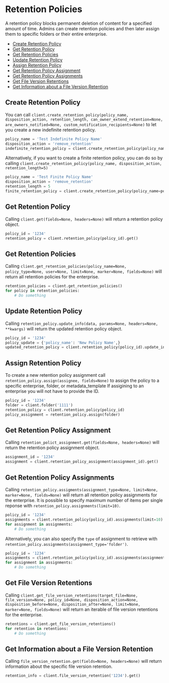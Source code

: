 Retention Policies
==================

A retention policy blocks permanent deletion of content for a specified amount of time. Admins can create retention policies and then later assign them to specific folders or their entire enterprise.

<!-- START doctoc generated TOC please keep comment here to allow auto update -->
<!-- DON'T EDIT THIS SECTION, INSTEAD RE-RUN doctoc TO UPDATE -->


- [Create Retention Policy](#create-retention-policy)
- [Get Retention Policy](#get-retention-policy)
- [Get Retention Policies](#get-retention-policies)
- [Update Retention Policy](#update-retention-policy)
- [Assign Retention Policy](#assign-retention-policy)
- [Get Retention Policy Assignment](#get-retention-policy-assignment)
- [Get Retention Policy Assignments](#get-retention-policy-assignments)
- [Get File Version Retentions](#get-file-version-retentions)
- [Get Information about a File Version Retention](#get-information-about-a-file-version-retention)

<!-- END doctoc generated TOC please keep comment here to allow auto update -->

Create Retention Policy
-----------------------

You can call `client.create_retention_policy(policy_name, disposition_action, retention_length, can_owner_extend_retention=None, are_owners_notified=None, custom_notification_recipients=None)` to let you create a new indefinite retention policy.

```python
policy_name = 'Test Indefinite Policy Name'
disposition_action = 'remove_retention'
indefinite_retention_policy = client.create_retention_policy(policy_name, disposition_action, float('inf'))
```

Alternatively, if you want to create a finite retention policy, you can do so by calling `client.create_retention_policy(policy_name, disposition_action, retention_length=5)`

```python
policy_name = 'Test Finite Policy Name'
disposition_action = 'remove_retention'
retention_length = 5
finite_retention_policy = client.create_retention_policy(policy_name=policy_name, disposition_action=disposition_action, retention_length=retention_length)
```

Get Retention Policy
--------------------

Calling `client.get(fields=None, headers=None)` will return a retention policy object.

```python
policy_id = '1234'
retention_policy = client.retention_policy(policy_id).get()
```

Get Retention Policies
----------------------

Calling `client.get_retention_policies(policy_name=None, policy_type=None, user=None, limit=None, marker=None, fields=None)` will return all retention policies for the enterprise.

```python
retention_policies = client.get_retention_policies()
for policy in retention_policies:
    # Do something
```

Update Retention Policy
-----------------------

Calling `retention_policy.update_info(data, params=None, headers=None, **kwargs)` will return the updated retention policy object.

```python
policy_id = '1234'
policy_update = {'policy_name': 'New Policy Name',}
updated_retention_policy = client.retention_policy(policy_id).update_info(policy_update)
```

Assign Retention Policy
-----------------------

To create a new retention policy assignment call `retention_policy.assign(assignee, fields=None)` to assign the policy to a specific enterprise, 
folder, or metadata_template If assigining to an enterprise you will not have to provide the ID.

```python
policy_id = '1234'
folder = client.folder('1111')
retention_policy = client.retention_policy(policy_id)
policy_assignment = retention_policy.assign(folder)
```

Get Retention Policy Assignment
-------------------------------

Calling `retention_polict_assignment.get(fields=None, headers=None)` will return the retention policy assignment object.

```python
assignment_id = '1234'
assignment = client.retention_policy_assignment(assignment_id).get()
```

Get Retention Policy Assignments
--------------------------------

Calling `retention_policy.assigments(assignment_type=None, limit=None, marker=None, fields=None)` will return all retention policy assignments for the enterprise. It is possible to specify maximum number of items per single reponse with
`retention_policy.assignments(limit=10)`.

```python
policy_id = '1234'
assignments = client.retention_policy(policy_id).assignments(limit=10)
for assignment in assignments:
    # Do something
```

Alternatively, you can also specify the `type` of assignment to retrieve with `retention_policy.assignments(assignment_type='folder')`.

```python
policy_id = '1234'
assignments = client.retention_policy(policy_id).assignments(assignment_type='folder', limit=10)
for assignment in assignments:
    # Do something
```

Get File Version Retentions
---------------------------

Calling `client.get_file_version_retentions(target_file=None, file_version=None, policy_id=None, disposition_action=None, disposition_before=None, disposition_after=None, limit=None, marker=None, fields=None)` will return an iterable of file version retentions for the enterprise.

```python
retentions = client.get_file_version_retentions()
for retention in retentions:
    # Do something
```

Get Information about a File Version Retention
----------------------------------------------

Calling `file_version_retention.get(fields=None, headers=None)` will return information about the specific file version retention.

```python
retention_info = client.file_version_retention('1234').get()
```
